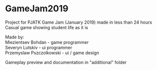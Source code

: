 # GameJam2019 
Project for PJATK Game Jam (January 2019) made in less than 24 hours  
Casual game showing student life as it is

Made by:  
Miezientsev Bohdan - game programmer  
Severyn Lutskiv - ui programmer  
Przemyslaw Pszczolkowski - ui / game design    

Gameplay preview and documentation in "additional" folder
